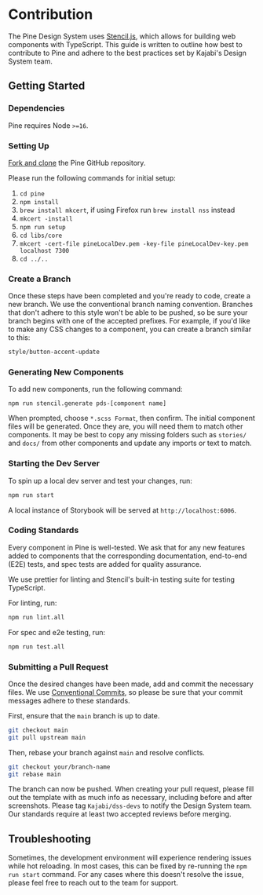 # Contribution

The Pine Design System uses [Stencil.js](https://stenciljs.com/), which allows for building web components with TypeScript. This guide is written to outline how best to contribute to Pine and adhere to the best practices set by Kajabi's Design System team.

## Getting Started

### Dependencies

Pine requires Node `>=16`.

### Setting Up

[Fork and clone](https://docs.github.com/en/pull-requests/collaborating-with-pull-requests/working-with-forks/fork-a-repo) the Pine GitHub repository.

Please run the following commands for initial setup:

1. `cd pine`
2. `npm install`
3. `brew install mkcert`, if using Firefox run `brew install nss` instead
4. `mkcert -install`
5. `npm run setup`
6. `cd libs/core`
7. `mkcert -cert-file pineLocalDev.pem -key-file pineLocalDev-key.pem localhost 7300`
8. `cd ../..`

### Create a Branch

Once these steps have been completed and you're ready to code, create a new branch. We use the conventional branch naming convention. Branches that don't adhere to this style won't be able to be pushed, so be sure your branch begins with one of the accepted prefixes. For example, if you'd like to make any CSS changes to a component, you can create a branch similar to this:

```zsh
style/button-accent-update
```

### Generating New Components

To add new components, run the following command:

`npm run stencil.generate pds-[component name]`

When prompted, choose `*.scss Format`, then confirm. The initial component files will be generated. Once they are, you will need them to match other components. It may be best to copy any missing folders such as `stories/` and `docs/` from other components and update any imports or text to match.

### Starting the Dev Server

To spin up a local dev server and test your changes, run:

```zsh
npm run start
```

A local instance of Storybook will be served at `http://localhost:6006`.

### Coding Standards

Every component in Pine is well-tested. We ask that for any new features added to components that the corresponding documentation, end-to-end (E2E) tests, and spec tests are added for quality assurance.

We use prettier for linting and Stencil's built-in testing suite for testing TypeScript.

For linting, run:

```zsh
npm run lint.all
```

For spec and e2e testing, run:

```zsh
npm run test.all
```

### Submitting a Pull Request

Once the desired changes have been made, add and commit the necessary files. We use [Conventional Commits](https://www.conventionalcommits.org/en/v1.0.0/), so please be sure that your commit messages adhere to these standards.

First, ensure that the `main` branch is up to date.

```zsh
git checkout main
git pull upstream main
```

Then, rebase your branch against `main` and resolve conflicts.

```zsh
git checkout your/branch-name
git rebase main
```

The branch can now be pushed. When creating your pull request, please fill out the template with as much info as necessary, including before and after screenshots. Please tag `Kajabi/dss-devs` to notify the Design System team. Our standards require at least two accepted reviews before merging.

## Troubleshooting

Sometimes, the development environment will experience rendering issues while hot reloading. In most cases, this can be fixed by re-running the `npm run start` command. For any cases where this doesn't resolve the issue, please feel free to reach out to the team for support.
